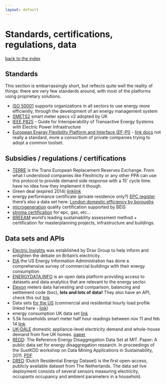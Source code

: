 ```yaml
---
layout: default
---
```


# Standards, certifications, regulations, data

[back to the index](./)

## Standards

This section is embarrassingly short, but reflects quite well the reality of things: there are very few standards around, with most of the platforms using proprietary solutions.

- [ISO 50001](https://www.iso.org/iso-50001-energy-management.html) supports organizations in all sectors to use energy more efficiently, through the development of an energy management system
- [SMETS2](https://www.gov.uk/government/consultations/smart-metering-equipment-technical-specifications-second-version) smart meter specs v2 adopted by UK
- [IEEE P825](https://standards.ieee.org/project/825.html) - Guide for Interoperability of Transactive Energy Systems with Electric Power Infrastructure
- [European Energy Flexibility Platform and Interface (EF-PI)](https://flexible-energy.eu/) - [link docs](http://fpai-ci.sensorlab.tno.nl/builds/fpai-documentation/development/html/) not really a standard, more a consortium of private companies trying to adopt a common toolset.

## Subsidies / regulations / certifications

- [TERRE](https://consultations.entsoe.eu/markets/terre/) is the Trans European Replacement Reserves Exchange. From what I understood companies like Flexitricity or any other PPA can use this protocol to provide demand side response with a 15' cycle time. have no idea how they implement it though.
- Green deal (expired 2014) [link](https://en.wikipedia.org/wiki/The_Green_Deal)[link](https://www.gov.uk/green-deal-energy-saving-measures)
- energy performance certificate (private residence only?) [EPC register](https://www.epcregister.com/reportSearchAddressTerms.html) there’s also a data set here: [London domestic efficiency by boroughs](https://data.london.gov.uk/dataset/domestic-energy-efficiency-ratings-borough)
- [microgeneration](https://www.microgenerationcertification.org/) quality certification supported by BEIS
- [stroma certification](https://www.stroma.com/certification/) for epc, gas, etc...
- [BREEAM](https://www.breeam.com/) world’s leading sustainability assessment method + certification for masterplanning projects, infrastructure and buildings.

## Data sets and APIs

- [Electric Insights](https://electricinsights.co.uk) was established by Drax Group to help inform and enlighten the debate on Britain’s electricity.
- [EIA](https://www.eia.gov/consumption/commercial/) the US Energy Information Administration has done a comprehensive survey of commercial buildings with their energy consumption
- [ENERGYDATA.INFO](https://energydata.info/) is an open data platform providing access to datasets and data analytics that are relevant to the energy sector.
- [Elexon](https://www.elexon.co.uk/) meters data harvesting and comparison, balancing and settlement code (bsc), **lots and lots of data!** They also have an API, check this out [link](https://www.elexon.co.uk/new-balancing-mechanism-reporting-service-bmrs/)
- Data sets [for the US](https://catalog.data.gov/dataset?tags=energy-consumption#sec-tags) (commercial and residential hourly load profile linked here - [link](https://catalog.data.gov/dataset/commercial-and-residential-hourly-load-profiles-for-all-tmy3-locations-in-the-united-state))
- energy consumption UK data set [link](https://data.gov.uk/dataset/26afb14b-be9a-4722-916e-10655d0edc38/energy-consumption-in-the-uk)
- 5.5k households smart meter half hour readings between nov 11 and feb 14 [link](https://data.london.gov.uk/dataset/smartmeter-energy-use-data-in-london-households)
- [UK-DALE](http://jack-kelly.com/data/) domestic appliance-level electricity demand and whole-house demand from five UK homes. [paper](https://www.nature.com/articles/sdata20157)
- [REDD](http://redd.csail.mit.edu/): The Reference Energy Disaggregation Data Set at MIT. Paper: A public data set for energy disaggregation research. In proceedings of the SustKDD workshop on Data Mining Applications in Sustainability, 2011. [PDF](http://redd.csail.mit.edu/kolter-kddsust11.pdf)
- [DRED](http://www.st.ewi.tudelft.nl/akshay/dred/) (Dutch Residential Energy Dataset) is the first open-access, publicly available dataset from The Netherlands. The data set live deployment consists of several sensors measuring electricity, occupants occupancy and ambient parameters in a household.
